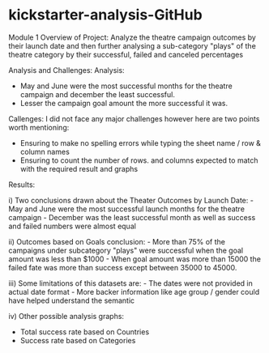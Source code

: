 # kickstarter-analysis-GitHub
Module 1
Overview of Project: Analyze the theatre campaign outcomes by their launch date and then further analysing a sub-category "plays" of the theatre category by their successful, failed and canceled percentages

Analysis and Challenges: 
Analysis:
- May and June were the most successful months for the theatre campaign and december the least successful. 
- Lesser the campaign goal amount the more successful it was. 

Callenges: 
I did not face any major challenges however here are two points worth mentioning:
- Ensuring to make no spelling errors while typing the sheet name / row & column names
- Ensuring to count the number of rows. and columns expected to match with the required result and graphs

Results:

i)  Two conclusions drawn about the Theater Outcomes by Launch Date:
    - May and June were the most successful launch months for the theatre campaign
    - December was the least successful month as well as success and failed numbers were almost equal

ii) Outcomes based on Goals conclusion:
    - More than 75% of the campaigns under subcategory "plays" were successful when the goal amount was less than $1000
    - When goal amount was more than 15000 the failed fate was more than success except between 35000 to 45000. 

iii) Some limitations of this datasets are:
     - The dates were not provided in actual date format
     - More backer information like age group / gender could have helped understand the semantic

iv) Other possible analysis graphs:
   - Total success rate based on Countries
   - Success rate based on Categories
